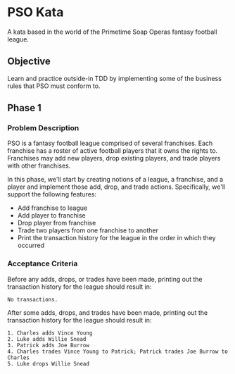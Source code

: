 # PSO Kata
A kata based in the world of the Primetime Soap Operas fantasy football league.

## Objective
Learn and practice outside-in TDD by implementing some of the business rules that PSO must conform to.

## Phase 1
### Problem Description
PSO is a fantasy football league comprised of several franchises. Each franchise has a roster of active football players that it owns the rights to. Franchises may add new players, drop existing players, and trade players with other franchises.

In this phase, we'll start by creating notions of a league, a franchise, and a player and implement those add, drop, and trade actions. Specifically, we'll support the following features:

* Add franchise to league
* Add player to franchise
* Drop player from franchise
* Trade two players from one franchise to another
* Print the transaction history for the league in the order in which they occurred

### Acceptance Criteria
Before any adds, drops, or trades have been made, printing out the transaction history for the league should result in:

```
No transactions.
```

After some adds, drops, and trades have been made, printing out the transaction history for the league should result in:
```
1. Charles adds Vince Young
2. Luke adds Willie Snead
3. Patrick adds Joe Burrow
4. Charles trades Vince Young to Patrick; Patrick trades Joe Burrow to Charles
5. Luke drops Willie Snead
```
